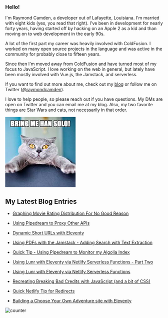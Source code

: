### Hello!

I'm Raymond Camden, a developer out of Lafayette, Louisiana. I'm married with eight kids (yes, you read that right). I've been in development for nearly forty years, having started off by hacking on an Apple 2 as a kid and than moving on to web development in the early 90s.

A lot of the first part my career was heavily involved with ColdFusion. I worked on many open source projects in the language and was active in the community for probably close to fifteen years. 

Since then I'm moved away from ColdFusion and have turned most of my focus to JavaScript. I love working on the web in general, but lately have been mostly involved with Vue.js, the Jamstack, and serverless. 

If you want to find out more about me, check out my [blog](https://www.raymondcamden.com) or follow me on Twitter ([@raymondcamden](https://twitter.com/raymondcamden)). 

I love to help people, so please reach out if you have questions. My DMs are open on Twitter and you can email me at my blog. Also, my two favorite things are Star Wars and cats, not necessarily in that order.

![Star Wars cat](https://raw.githubusercontent.com/cfjedimaster/cfjedimaster/master/cat.jpg)

<!-- RSS -->
## My Latest Blog Entries

* [Graphing Movie Rating Distribution For No Good Reason](https://www.raymondcamden.com/2021/07/09/graphing-movie-rating-distribution-for-no-good-reason)

* [Using Pipedream to Proxy Other APIs](https://www.raymondcamden.com/2021/06/30/using-pipedream-to-proxy-other-apis)

* [Dynamic Short URLs with Eleventy](https://www.raymondcamden.com/2021/06/22/dynamic-short-urls-with-eleventy)

* [Using PDFs with the Jamstack - Adding Search with Text Extraction](https://www.raymondcamden.com/2021/06/18/using-pdfs-with-the-jamstack-adding-search-with-text-extraction)

* [Quick Tip - Using Pipedream to Monitor my Algolia Index](https://www.raymondcamden.com/2021/06/16/quick-tip-using-pipedream-to-monitor-my-algolia-index)

* [Using Lunr with Eleventy via Netlify Serverless Functions - Part Two](https://www.raymondcamden.com/2021/06/06/using-lunr-with-eleventy-via-netlify-serverless-functions-part-two)

* [Using Lunr with Eleventy via Netlify Serverless Functions](https://www.raymondcamden.com/2021/06/02/using-lunr-with-eleventy-via-netlify-serverless-functions)

* [Recreating Breaking Bad Credits with JavaScript (and a bit of CSS)](https://www.raymondcamden.com/2021/05/31/recreating-breaking-bad-credits-with-javascript-and-a-bit-of-css)

* [Quick Netlify Tip for Redirects](https://www.raymondcamden.com/2021/05/24/quick-netlify-tip-for-redirects)

* [Building a Choose Your Own Adventure site with Eleventy](https://www.raymondcamden.com/2021/05/16/building-a-choose-your-own-adventure-site-with-eleventy)

<!-- ENDRSS -->

![counter](https://enzy20r2pibx5pb.m.pipedream.net)

